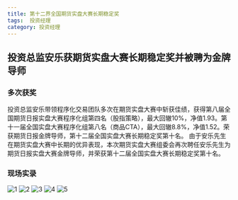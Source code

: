 ```yaml
---
title: 第十二界全国期货实盘大赛长期稳定奖
tags:  投资经理
category: 投资经理
---
```


## 投资总监安乐获期货实盘大赛长期稳定奖并被聘为金牌导师



### 多次获奖
投资总监安乐带领程序化交易团队多次在期货实盘大赛中斩获佳绩，获得第八届全国期货日报实盘大赛程序化组第四名（股指策略），最大回辙10%，净值1.93。第十一届全国实盘大赛程序化组第八名（商品CTA），最大回辙8.8%，净值1.52。荣获期货日报金牌导师，第十二届全国实盘大赛长期稳定奖第十名。
由于安乐先生在期货实盘大赛中长期的优异表现，本次期货实盘大赛组委会再次聘任安乐先生为期货日报实盘大赛金牌导师，并荣获第十二届全国实盘大赛长期稳定奖第十名。

### 现场实录

![1](http://www.honghou.top/images/anle/a1.jpg)
![2](http://www.honghou.top/images/anle/a2.jpg)
![3](http://www.honghou.top/images/anle/a3.jpg)
![4](http://www.honghou.top/images/anle/a4.jpg)
![5](http://www.honghou.top/images/anle/a5.jpg)

